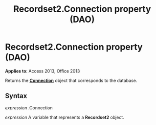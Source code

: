 ﻿---
title: Recordset2.Connection property (DAO)
TOCTitle: Connection Property
ms:assetid: bbb7b9cd-efec-02e8-50a9-d3b1305c4f9f
ms:mtpsurl: https://msdn.microsoft.com/library/Ff822709(v=office.15)
ms:contentKeyID: 48547400
ms.date: 09/18/2015
mtps_version: v=office.15
---

# Recordset2.Connection property (DAO)


**Applies to**: Access 2013, Office 2013

Returns the **[Connection](connection-object-dao.md)** object that corresponds to the database.

## Syntax

*expression* .Connection

*expression* A variable that represents a **Recordset2** object.

